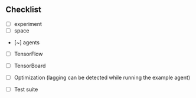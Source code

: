 ## Checklist
- [ ] experiment
- [ ] space
- [~] agents
- [ ] TensorFlow
- [ ] TensorBoard
- [ ] Optimization (lagging can be detected while running the example agent)
- [ ] Test suite


